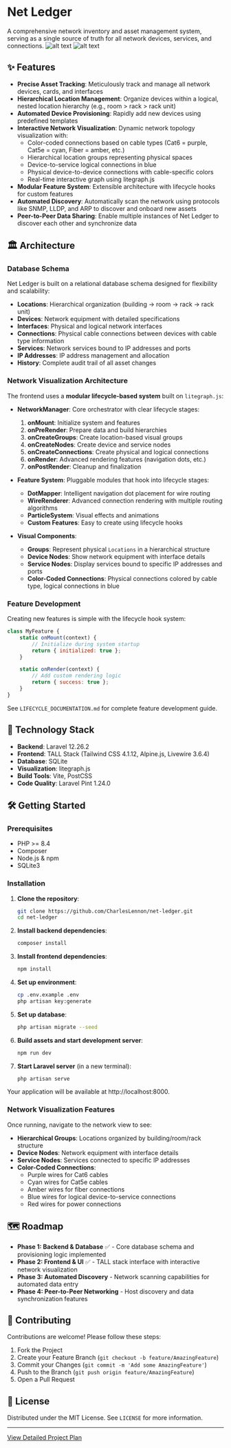 # Net Ledger

A comprehensive network inventory and asset management system, serving as a single source of truth for all network devices, services, and connections.
![alt text](image-1.png)
![alt text](image.png)
## ✨ Features

*   **Precise Asset Tracking**: Meticulously track and manage all network devices, cards, and interfaces
*   **Hierarchical Location Management**: Organize devices within a logical, nested location hierarchy (e.g., room > rack > rack unit)
*   **Automated Device Provisioning**: Rapidly add new devices using predefined templates
*   **Interactive Network Visualization**: Dynamic network topology visualization with:
    - Color-coded connections based on cable types (Cat6 = purple, Cat5e = cyan, Fiber = amber, etc.)
    - Hierarchical location groups representing physical spaces
    - Device-to-service logical connections in blue
    - Physical device-to-device connections with cable-specific colors
    - Real-time interactive graph using litegraph.js
*   **Modular Feature System**: Extensible architecture with lifecycle hooks for custom features
*   **Automated Discovery**: Automatically scan the network using protocols like SNMP, LLDP, and ARP to discover and onboard new assets
*   **Peer-to-Peer Data Sharing**: Enable multiple instances of Net Ledger to discover each other and synchronize data

## 🏛️ Architecture

### Database Schema

Net Ledger is built on a relational database schema designed for flexibility and scalability:

- **Locations**: Hierarchical organization (building → room → rack → rack unit)
- **Devices**: Network equipment with detailed specifications
- **Interfaces**: Physical and logical network interfaces
- **Connections**: Physical cable connections between devices with cable type information
- **Services**: Network services bound to IP addresses and ports
- **IP Addresses**: IP address management and allocation
- **History**: Complete audit trail of all asset changes

### Network Visualization Architecture

The frontend uses a **modular lifecycle-based system** built on `litegraph.js`:

*   **NetworkManager**: Core orchestrator with clear lifecycle stages:
    1. **onMount**: Initialize system and features
    2. **onPreRender**: Prepare data and build hierarchies
    3. **onCreateGroups**: Create location-based visual groups
    4. **onCreateNodes**: Create device and service nodes
    5. **onCreateConnections**: Create physical and logical connections
    6. **onRender**: Advanced rendering features (navigation dots, etc.)
    7. **onPostRender**: Cleanup and finalization

*   **Feature System**: Pluggable modules that hook into lifecycle stages:
    - **DotMapper**: Intelligent navigation dot placement for wire routing
    - **WireRenderer**: Advanced connection rendering with multiple routing algorithms
    - **ParticleSystem**: Visual effects and animations
    - **Custom Features**: Easy to create using lifecycle hooks

*   **Visual Components**:
    - **Groups**: Represent physical `Locations` in a hierarchical structure
    - **Device Nodes**: Show network equipment with interface details
    - **Service Nodes**: Display services bound to specific IP addresses and ports
    - **Color-Coded Connections**: Physical connections colored by cable type, logical connections in blue

### Feature Development

Creating new features is simple with the lifecycle hook system:

```javascript
class MyFeature {
    static onMount(context) {
        // Initialize during system startup
        return { initialized: true };
    }

    static onRender(context) {
        // Add custom rendering logic
        return { success: true };
    }
}
```

See `LIFECYCLE_DOCUMENTATION.md` for complete feature development guide.

## 🚀 Technology Stack

*   **Backend**: Laravel 12.26.2
*   **Frontend**: TALL Stack (Tailwind CSS 4.1.12, Alpine.js, Livewire 3.6.4)
*   **Database**: SQLite
*   **Visualization**: litegraph.js
*   **Build Tools**: Vite, PostCSS
*   **Code Quality**: Laravel Pint 1.24.0

## 🛠️ Getting Started

### Prerequisites

*   PHP >= 8.4
*   Composer
*   Node.js & npm
*   SQLite3

### Installation

1.  **Clone the repository**:
    ```sh
    git clone https://github.com/CharlesLennon/net-ledger.git
    cd net-ledger
    ```

2.  **Install backend dependencies**:
    ```sh
    composer install
    ```

3.  **Install frontend dependencies**:
    ```sh
    npm install
    ```

4.  **Set up environment**:
    ```sh
    cp .env.example .env
    php artisan key:generate
    ```

5.  **Set up database**:
    ```sh
    php artisan migrate --seed
    ```

6.  **Build assets and start development server**:
    ```sh
    npm run dev
    ```

7.  **Start Laravel server** (in a new terminal):
    ```sh
    php artisan serve
    ```

Your application will be available at http://localhost:8000.

### Network Visualization Features

Once running, navigate to the network view to see:

- **Hierarchical Groups**: Locations organized by building/room/rack structure
- **Device Nodes**: Network equipment with interface details
- **Service Nodes**: Services connected to specific IP addresses
- **Color-Coded Connections**:
  - Purple wires for Cat6 cables
  - Cyan wires for Cat5e cables
  - Amber wires for fiber connections
  - Blue wires for logical device-to-service connections
  - Red wires for power connections

## 🗺️ Roadmap

*   **Phase 1: Backend & Database** ✅ - Core database schema and provisioning logic implemented
*   **Phase 2: Frontend & UI** ✅ - TALL stack interface with interactive network visualization
*   **Phase 3: Automated Discovery** - Network scanning capabilities for automated data entry
*   **Phase 4: Peer-to-Peer Networking** - Host discovery and data synchronization features

## 🤝 Contributing

Contributions are welcome! Please follow these steps:

1.  Fork the Project
2.  Create your Feature Branch (`git checkout -b feature/AmazingFeature`)
3.  Commit your Changes (`git commit -m 'Add some AmazingFeature'`)
4.  Push to the Branch (`git push origin feature/AmazingFeature`)
5.  Open a Pull Request

## 📄 License

Distributed under the MIT License. See `LICENSE` for more information.

---

[View Detailed Project Plan](projectPlan.md)
